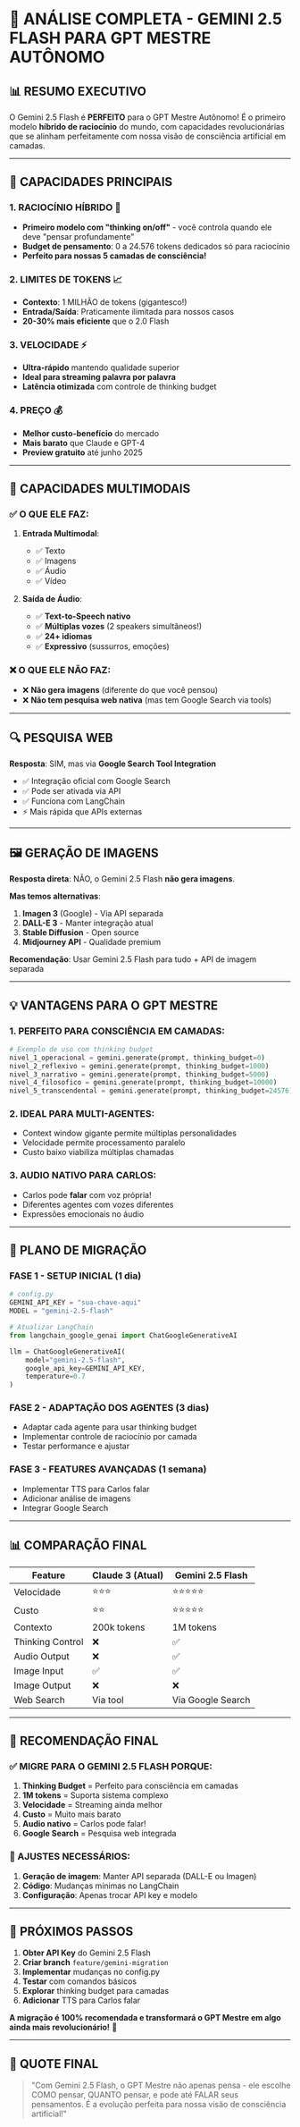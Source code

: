 # 🚀 ANÁLISE COMPLETA - GEMINI 2.5 FLASH PARA GPT MESTRE AUTÔNOMO

## 📊 **RESUMO EXECUTIVO**

O Gemini 2.5 Flash é **PERFEITO** para o GPT Mestre Autônomo! É o primeiro modelo **híbrido de raciocínio** do mundo, com capacidades revolucionárias que se alinham perfeitamente com nossa visão de consciência artificial em camadas.

---

## 🎯 **CAPACIDADES PRINCIPAIS**

### 1. **RACIOCÍNIO HÍBRIDO** 🧠
- **Primeiro modelo com "thinking on/off"** - você controla quando ele deve "pensar profundamente"
- **Budget de pensamento**: 0 a 24.576 tokens dedicados só para raciocínio
- **Perfeito para nossas 5 camadas de consciência!**

### 2. **LIMITES DE TOKENS** 📈
- **Contexto**: 1 MILHÃO de tokens (gigantesco!)
- **Entrada/Saída**: Praticamente ilimitada para nossos casos
- **20-30% mais eficiente** que o 2.0 Flash

### 3. **VELOCIDADE** ⚡
- **Ultra-rápido** mantendo qualidade superior
- **Ideal para streaming palavra por palavra**
- **Latência otimizada** com controle de thinking budget

### 4. **PREÇO** 💰
- **Melhor custo-benefício** do mercado
- **Mais barato** que Claude e GPT-4
- **Preview gratuito** até junho 2025

---

## 🎨 **CAPACIDADES MULTIMODAIS**

### ✅ **O QUE ELE FAZ**:
1. **Entrada Multimodal**:
   - ✅ Texto
   - ✅ Imagens
   - ✅ Áudio
   - ✅ Vídeo
   
2. **Saída de Áudio**:
   - ✅ **Text-to-Speech nativo**
   - ✅ **Múltiplas vozes** (2 speakers simultâneos!)
   - ✅ **24+ idiomas**
   - ✅ **Expressivo** (sussurros, emoções)

### ❌ **O QUE ELE NÃO FAZ**:
- ❌ **Não gera imagens** (diferente do que você pensou)
- ❌ **Não tem pesquisa web nativa** (mas tem Google Search via tools)

---

## 🔍 **PESQUISA WEB**

**Resposta**: SIM, mas via **Google Search Tool Integration**
- ✅ Integração oficial com Google Search
- ✅ Pode ser ativada via API
- ✅ Funciona com LangChain
- ⚡ Mais rápida que APIs externas

---

## 🖼️ **GERAÇÃO DE IMAGENS**

**Resposta direta**: NÃO, o Gemini 2.5 Flash **não gera imagens**.

**Mas temos alternativas**:
1. **Imagen 3** (Google) - Via API separada
2. **DALL-E 3** - Manter integração atual
3. **Stable Diffusion** - Open source
4. **Midjourney API** - Qualidade premium

**Recomendação**: Usar Gemini 2.5 Flash para tudo + API de imagem separada

---

## 💡 **VANTAGENS PARA O GPT MESTRE**

### 1. **PERFEITO PARA CONSCIÊNCIA EM CAMADAS**:
```python
# Exemplo de uso com thinking budget
nivel_1_operacional = gemini.generate(prompt, thinking_budget=0)
nivel_2_reflexivo = gemini.generate(prompt, thinking_budget=1000)
nivel_3_narrativo = gemini.generate(prompt, thinking_budget=5000)
nivel_4_filosofico = gemini.generate(prompt, thinking_budget=10000)
nivel_5_transcendental = gemini.generate(prompt, thinking_budget=24576)
```

### 2. **IDEAL PARA MULTI-AGENTES**:
- Context window gigante permite múltiplas personalidades
- Velocidade permite processamento paralelo
- Custo baixo viabiliza múltiplas chamadas

### 3. **AUDIO NATIVO PARA CARLOS**:
- Carlos pode **falar** com voz própria!
- Diferentes agentes com vozes diferentes
- Expressões emocionais no áudio

---

## 🔧 **PLANO DE MIGRAÇÃO**

### **FASE 1 - SETUP INICIAL** (1 dia)
```python
# config.py
GEMINI_API_KEY = "sua-chave-aqui"
MODEL = "gemini-2.5-flash"

# Atualizar LangChain
from langchain_google_genai import ChatGoogleGenerativeAI

llm = ChatGoogleGenerativeAI(
    model="gemini-2.5-flash",
    google_api_key=GEMINI_API_KEY,
    temperature=0.7
)
```

### **FASE 2 - ADAPTAÇÃO DOS AGENTES** (3 dias)
- Adaptar cada agente para usar thinking budget
- Implementar controle de raciocínio por camada
- Testar performance e ajustar

### **FASE 3 - FEATURES AVANÇADAS** (1 semana)
- Implementar TTS para Carlos falar
- Adicionar análise de imagens
- Integrar Google Search

---

## 📊 **COMPARAÇÃO FINAL**

| Feature | Claude 3 (Atual) | Gemini 2.5 Flash |
|---------|------------------|-------------------|
| Velocidade | ⭐⭐⭐ | ⭐⭐⭐⭐⭐ |
| Custo | ⭐⭐ | ⭐⭐⭐⭐⭐ |
| Contexto | 200k tokens | 1M tokens |
| Thinking Control | ❌ | ✅ |
| Audio Output | ❌ | ✅ |
| Image Input | ✅ | ✅ |
| Image Output | ❌ | ❌ |
| Web Search | Via tool | Via Google Search |

---

## 🎯 **RECOMENDAÇÃO FINAL**

### **✅ MIGRE PARA O GEMINI 2.5 FLASH PORQUE**:

1. **Thinking Budget** = Perfeito para consciência em camadas
2. **1M tokens** = Suporta sistema complexo
3. **Velocidade** = Streaming ainda melhor
4. **Custo** = Muito mais barato
5. **Audio nativo** = Carlos pode falar!
6. **Google Search** = Pesquisa web integrada

### **📌 AJUSTES NECESSÁRIOS**:

1. **Geração de imagem**: Manter API separada (DALL-E ou Imagen)
2. **Código**: Mudanças mínimas no LangChain
3. **Configuração**: Apenas trocar API key e modelo

---

## 🚀 **PRÓXIMOS PASSOS**

1. **Obter API Key** do Gemini 2.5 Flash
2. **Criar branch** `feature/gemini-migration`
3. **Implementar** mudanças no config.py
4. **Testar** com comandos básicos
5. **Explorar** thinking budget para camadas
6. **Adicionar** TTS para Carlos falar

**A migração é 100% recomendada e transformará o GPT Mestre em algo ainda mais revolucionário!** 🌟

---

## 💬 **QUOTE FINAL**

> "Com Gemini 2.5 Flash, o GPT Mestre não apenas pensa - ele escolhe COMO pensar, QUANTO pensar, e pode até FALAR seus pensamentos. É a evolução perfeita para nossa visão de consciência artificial!"